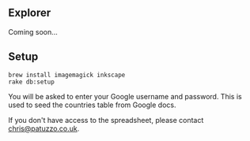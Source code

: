 ## Explorer

Coming soon...

## Setup

```
brew install imagemagick inkscape
rake db:setup
```

You will be asked to enter your Google username and password. This is used to seed the countries table from Google docs.

If you don't have access to the spreadsheet, please contact [chris@patuzzo.co.uk](mailto:chris@patuzzo.co.uk).
